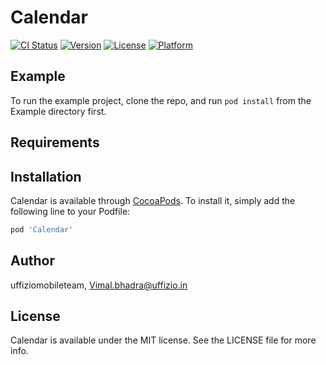 # Calendar

[![CI Status](https://img.shields.io/travis/uffiziomobileteam/Calendar.svg?style=flat)](https://travis-ci.org/uffiziomobileteam/Calendar)
[![Version](https://img.shields.io/cocoapods/v/Calendar.svg?style=flat)](https://cocoapods.org/pods/Calendar)
[![License](https://img.shields.io/cocoapods/l/Calendar.svg?style=flat)](https://cocoapods.org/pods/Calendar)
[![Platform](https://img.shields.io/cocoapods/p/Calendar.svg?style=flat)](https://cocoapods.org/pods/Calendar)

## Example

To run the example project, clone the repo, and run `pod install` from the Example directory first.

## Requirements

## Installation

Calendar is available through [CocoaPods](https://cocoapods.org). To install
it, simply add the following line to your Podfile:

```ruby
pod 'Calendar'
```

## Author

uffiziomobileteam, Vimal.bhadra@uffizio.in

## License

Calendar is available under the MIT license. See the LICENSE file for more info.
